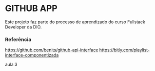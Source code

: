 # GITHUB APP

Este projeto faz parte do processo de aprendizado do curso Fullstack Developer da DIO.

### Referência
https://github.com/benits/github-api-interface
https://bitly.com/playlist-interface-componentizada

aula 3